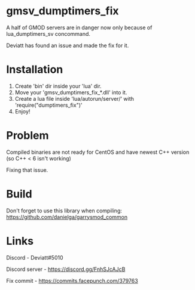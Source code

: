 # gmsv_dumptimers_fix

A half of GMOD servers are in danger now only because of lua_dumptimers_sv concommand.

Deviatt has found an issue and made the fix for it.

# Installation
1. Create 'bin' dir inside your 'lua' dir.
2. Move your 'gmsv_dumptimers_fix_*.dll' into it.
3. Create a lua file inside 'lua/autorun/server/' with 'require("dumptimers_fix")'
4. Enjoy!

# Problem
Compiled binaries are not ready for CentOS and have newest C++ version (so C++ < 6 isn't working)

Fixing that issue.

# Build
Don't forget to use this library when compiling: https://github.com/danielga/garrysmod_common

# Links

Discord - Deviatt#5010

Discord server - https://discord.gg/FnhSJcAJcB

Fix commit - https://commits.facepunch.com/379763
